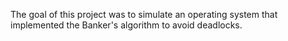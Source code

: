 The goal of this project was to simulate an operating system that implemented the Banker's algorithm to avoid deadlocks.
